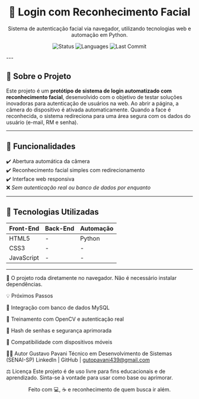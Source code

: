<h1 align="center">🔐 Login com Reconhecimento Facial</h1>

<p align="center">
  Sistema de autenticação facial via navegador, utilizando tecnologias web e automação em Python.
</p>

<p align="center">
  <img src="https://img.shields.io/badge/Status-Protótipo-blue" alt="Status">
  <img src="https://img.shields.io/github/languages/count/Pavani9190/web" alt="Languages">
  <img src="https://img.shields.io/github/last-commit/Pavani9190/web" alt="Last Commit">
</p>
---

## 🧠 Sobre o Projeto

Este projeto é um **protótipo de sistema de login automatizado com reconhecimento facial**, desenvolvido com o objetivo de testar soluções inovadoras para autenticação de usuários na web. Ao abrir a página, a câmera do dispositivo é ativada automaticamente. Quando a face é reconhecida, o sistema redireciona para uma área segura com os dados do usuário (e-mail, RM e senha).

---
## 🚀 Funcionalidades

✔️ Abertura automática da câmera  
✔️ Reconhecimento facial simples com redirecionamento  
✔️ Interface web responsiva  
❌ *Sem autenticação real ou banco de dados por enquanto*

---
## 🧰 Tecnologias Utilizadas

| Front-End | Back-End | Automação |
|-----------|----------|-----------|
| HTML5     | -        | Python    |
| CSS3      | -        | -         |
| JavaScript | -       | -         |

---
📌 O projeto roda diretamente no navegador. Não é necessário instalar dependências.

💡 Próximos Passos

🔄 Integração com banco de dados MySQL

🧠 Treinamento com OpenCV e autenticação real

🔐 Hash de senhas e segurança aprimorada

📱 Compatibilidade com dispositivos móveis

👨‍💻 Autor
Gustavo Pavani
Técnico em Desenvolvimento de Sistemas (SENAI-SP)
LinkedIn | GitHub | gutopavani439@gmail.com

⚖️ Licença
Este projeto é de uso livre para fins educacionais e de aprendizado.
Sinta-se à vontade para usar como base ou aprimorar.

<p align="center"> Feito com 💻, ☕ e reconhecimento de quem busca ir além. </p> 
